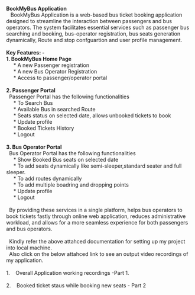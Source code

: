 **BookMyBus Application**
<br>
&nbsp;&nbsp;&nbsp;BookMyBus Application is a web-based bus ticket booking application designed to streamline the interaction between passengers and bus operators. 
The system facilitates essential services such as passenger bus searching and booking, bus-operator registration, bus seats generation dynamically, Route and stop confguartion and user profile management.
<br><br>
**Key Features: -**
<br>
**1.	BookMyBus Home Page**<br>
         &nbsp;&nbsp; &nbsp;&nbsp;* A new Passenger registration<br>
         &nbsp;&nbsp; &nbsp;&nbsp;* A new Bus Operator Registration<br>
         &nbsp;&nbsp; &nbsp;&nbsp;* Access to passenger/operator portal<br>
         <br>
**2.	Passenger Portal**<br>
  &nbsp;&nbsp;Passenger Portal has the following functionalities<br>
           &nbsp;&nbsp; &nbsp;&nbsp;* To Search Bus <br>
           &nbsp;&nbsp; &nbsp;&nbsp;* Available Bus in searched Route<br>
           &nbsp;&nbsp; &nbsp;&nbsp;* Seats status on selected date, allows unbooked tickets to book<br>
           &nbsp;&nbsp; &nbsp;&nbsp;* Update profile<br>
            &nbsp;&nbsp; &nbsp;&nbsp;* Booked Tickets History<br>
           &nbsp;&nbsp; &nbsp;&nbsp;* Logout<br>
         <br>
**3.	Bus Operator Portal**<br>
  &nbsp;&nbsp;Bus Operator  Portal has the following functionalities<br>
            &nbsp;&nbsp; &nbsp;&nbsp;* Show Booked Bus seats on selected date<br>
            &nbsp;&nbsp; &nbsp;&nbsp;* To add seats dynamically like semi-sleeper,standard seater and full sleeper. <br>
            &nbsp;&nbsp; &nbsp;&nbsp;* To add routes dynamically <br>
            &nbsp;&nbsp; &nbsp;&nbsp;* To add multiple boadring and dropping points<br>
            &nbsp;&nbsp; &nbsp;&nbsp;* Update profile<br>
            &nbsp;&nbsp; &nbsp;&nbsp;* Logout<br>
         <br>
&nbsp;&nbsp;By providing these services in a single platform, helps bus operators to book tickets fastly through online web application, reduces administrative workload, and allows for a more seamless experience for both passengers and bus operators.         <br>  <br>
&nbsp;&nbsp;Kindly refer the above attahced documentation for setting up my project into local machine.<br>
&nbsp;&nbsp;Also click on the below attahced link to see an output video recordings of my application.<br>
   <br>1. &nbsp;&nbsp; Overall Application working recordings -Part 1.
   <br>
   <br>2. &nbsp;&nbsp; Booked ticket staus while booking new seats - Part 2
      <br>
      
